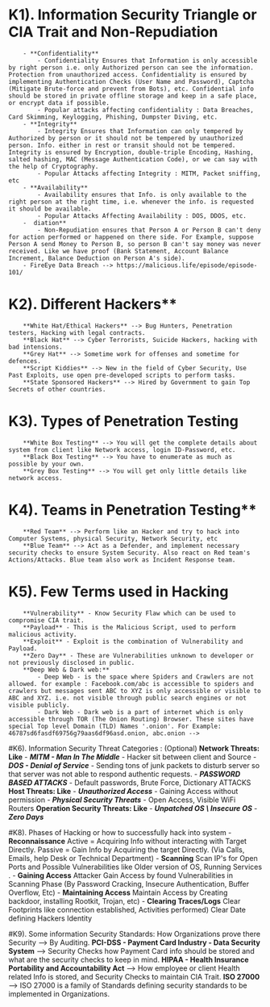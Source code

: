  # K1). Information Security Triangle or CIA Trait and Non-Repudiation
		- **Confidentiality**
			- Confidentiality Ensures that Information is only accessible by right person i.e. only Authorized person can see the information. Protection from unauthorized access. Confidentiality is ensured by implementing Authentication Checks (User Name and Password), Captcha (Mitigate Brute-force and prevent from Bots), etc. Confidential info should be stored in private offline storage and keep in a safe place, or encrypt data if possible.
			- Popular attacks affecting confidentiality : Data Breaches, Card Skimming, Keylogging, Phishing, Dumpster Diving, etc.
		- **Integrity**
			- Integrity Ensures that Information can only tempered by Authorized by person or it should not be tempered by unauthorized person. Info. either in rest or transit should not be tempered. Integrity is ensured by Encryption, double-triple Encoding, Hashing, salted hashing, MAC (Message Authentication Code), or we can say with the help of Cryptography.
			- Popular Attacks affecting Integrity : MITM, Packet sniffing, etc
		- **Availability**
		 	- Availability ensures that Info. is only available to the right person at the right time, i.e. whenever the info. is requested it should be available.
			- Popular Attacks Affecting Availability : DOS, DDOS, etc.
		-  diation**
		 	- Non-Repudiation ensures that Person A or Person B can't deny for action performed or happened on there side. For Example, suppose Person A send Money to Person B, so person B can't say money was never received. Like we have proof (Bank Statement, Account Balance Increment, Balance Deduction on Person A's side).
		- FireEye Data Breach --> https://malicious.life/episode/episode-101/

# K2). Different Hackers**
		**White Hat/Ethical Hackers** --> Bug Hunters, Penetration testers, Hacking with legal contracts.
		**Black Hat** --> Cyber Terrorists, Suicide Hackers, hacking with bad intensions.
		**Grey Hat** --> Sometime work for offenses and sometime for defences.
		**Script Kiddies** --> New in the field of Cyber Security, Use Past Exploits, use open pre-developed scripts to perform tasks.
		**State Sponsored Hackers** --> Hired by Government to gain Top Secrets of other countries.

# K3). Types of Penetration Testing
		**White Box Testing** --> You will get the complete details about system from client like Network access, login ID-Password, etc.
		**Black Box Testing** --> You have to enumerate as much as possible by your own.
		**Grey Box Testing** --> You will get only little details like network access.

# K4). Teams in Penetration Testing**
		**Red Team** --> Perform like an Hacker and try to hack into Computer Systems, physical Security, Network Security, etc
		**Blue Team** --> Act as a Defender, and implement necessary security checks to ensure System Security. Also react on Red team's Actions/Attacks. Blue team also work as Incident Response team.

# K5). Few Terms used in Hacking
		**Vulnerability** - Know Security Flaw which can be used to compromise CIA trait.
		**Payload** - This is the Malicious Script, used to perform malicious activity.
		**Exploit** - Exploit is the combination of Vulnerability and Payload.
		**Zero Day** - These are Vulnerabilities unknown to developer or not previously disclosed in public.
		**Deep Web & Dark web:**
			- Deep Web - is the space where Spiders and Crawlers are not allowed. for example : Facebook.com/abc is accessible to spiders and crawlers but messages sent ABC to XYZ is only accessible or visible to ABC and XYZ. i.e. not visible through public search engines or not visible publicly.
			- Dark Web - Dark web is a part of internet which is only accessible through TOR (The Onion Routing) Browser. These sites have special Top level Domain (TLD) Names '.onion'. For Example: 46787sd6fasdf69756g79aas6df96asd.onion, abc.onion -->

#K6). Information Security Threat Categories : (Optional)
		**Network Threats: Like**
			- ***MITM  - Man In The Middle*** - Hacker sit between client and Source
			- ***DOS - Denial of Service*** - Sending tons of junk packets to disturb server so that server was not able to respond authentic requests.
			- ***PASSWORD BASED ATTACKS*** - Default passwords, Brute Force, Dictionary ATTACKS
		**Host Threats: Like**
			- ***Unauthorized Access*** - Gaining Access without permission
			- ***Physical Security Threats*** - Open Access, Visible WiFi Routers
		**Operation Security Threats: Like**
			- ***Unpatched OS \ Insecure OS***
			- ***Zero Days***

#K8). Phases of Hacking or how to successfully hack into system
		- **Reconnaissance**
			Active = Acquiring Info without interacting with Target Directly.
			Passive = Gain Info by Acquiring the target Directly. (Via Calls, Emails, help Desk or Technical Department)
		- **Scanning**
			Scan IP's for Open Ports and Possible Vulnerabilities like Older version of OS, Running Services .
		- **Gaining Access**
			Attacker Gain Access by found Vulnerabilities in Scanning Phase (By Password Cracking, Insecure Authentication, Buffer Overflow, Etc)
		- **Maintaining Access**
			Maintain Access by Creating backdoor, installing Rootkit, Trojan, etc)
		- **Clearing Traces/Logs**
			Clear Footprints like connection established, Activities performed) Clear Date defining Hackers Identity

#K9). Some  information Security Standards: How Organizations prove there Security --> By Auditing.
		**PCI-DSS - Payment Card Industry - Data Security System** --> Security Checks how Payment Card info should be stored and what are the security checks to keep in mind.
		**HIPAA - Health Insurance Portability and Accountability Act** --> How employee or client Health related Info is stored, and Security Checks to maintain CIA Trait.
		**ISO 27000** --> ISO 27000 is a family of Standards defining security standards to be implemented in Organizations.
